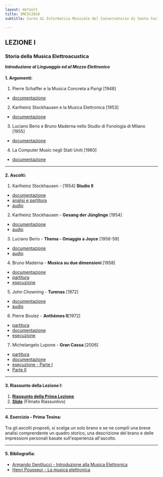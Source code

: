 ```yaml
---
layout: default
title: IMCSC2016
subtitle: Corso di Informatica Musicale del Conservatorio di Santa Cecilia 2016

---
```


## LEZIONE I

### Storia della Musica Elettroacustica

***Introduzione al Linguaggio ed al Mezzo Elettronico***

#### 1. Argomenti:

1. Pierre Schaffer e la Musica Concreta a Parigi [1948]
  - [documentazione](https://www.dropbox.com/s/rxxt2821fr8iowi/Musica_Concreta.pdf?dl=0)

2. Karlheinz Stockhausen e la Musica Elettronica [1953]
  - [documentazione](https://www.dropbox.com/s/sxk5ow0ih51uqwp/colonia.pdf?dl=0)

3. Luciano Berio e Bruno Maderna nello Studio di Fonologia di Milano [1955]
  - [documentazione](https://www.dropbox.com/s/n8et16wkoiukmbr/milano.pdf?dl=0)

4. La Computer Music negli Stati Uniti [1960]
  - [documentazione](https://www.dropbox.com/s/hrhq04aljmt9v02/usa.pdf?dl=0)

  ---

#### 2. Ascolti:

1. Karlheinz Stockhausen -  [1954] **Studio II**
  - [documentazione](https://www.dropbox.com/s/rzeipxm976kekju/Studio2.pdf?dl=0)
  - [analisi e partitura](https://www.dropbox.com/s/w2slvsnbx562yt0/StudieII.pdf?dl=0)
  - [audio](https://youtu.be/bwj6ZptPnDo)

2. Karlheinz Stockhausen - **Gesang der Jünglinge** [1954]
  - [documentazione](https://www.dropbox.com/s/ttmjobb224iqrol/Gesang.pdf?dl=0)
  - [audio](https://youtu.be/UmGIiBfWI0E)

3. Luciano Berio -  **Thema - Omaggio a Joyce**  [1958-59]
  - [documentazione](https://www.dropbox.com/s/7ci0ucj5bd7m035/Thema.pdf?dl=0)
  - [audio](https://youtu.be/jV_76OZSsqo)

4. Bruno Maderna - **Musica su due dimensioni** [1958]
  - [documentazione](https://www.dropbox.com/s/9885t2rhsvtiadz/Musicasuduedimensioni_documentazione.pdf?dl=0)
  - [partitura](https://www.dropbox.com/s/b0bjmki5nlwsctn/Maderna%20-%20Musica%20su%20due%20dimensioni_score.pdf?dl=0)
  - [esecuzione](https://youtu.be/DrgBBjNbeQM)

5. John Chowning - **Turenas** [1972]
  - [documentazione](https://www.academia.edu/5497062/Chowning_e_la_sintesi_FM._Analisi_di_Turenas)
  - [audio](https://youtu.be/kSbTOB5ft5c)

6. Pierre Boulez - **Anthèmes II**[1972]
  - [partitura](https://www.dropbox.com/s/6hx750ehi4js98f/Regie%20Informatique.pdf?dl=0)
  - [documentazione](https://www.dropbox.com/s/1hgxms1azigfs03/Anthemes_2_-_Marinoni-libre.pdf?dl=0)
  - [esecuzione](https://youtu.be/TMYDgwNALY8)

7. Michelangelo Lupone - **Gran Cassa** [2006]
  - [partitura](https://www.dropbox.com/s/6d0oq57pbtt4kp1/GC.pdf?dl=0)
  - [documentazione](https://www.dropbox.com/s/b9n5tc73ks4sqwt/GranCassa_0.pdf?dl=0)
  - [esecuzione - Parte I](https://youtu.be/chhxK_RhZIk)
  - [Parte II](https://youtu.be/G41JGAYsgsg)

  ---

#### 3. Riassunto della Lezione I:

1. [**Riassunto della Prima Lezione**](https://www.academia.edu/21693947/INFORMATICA_MUSICALE_-2016_-_LEZIONE_I)
2. [**Slide**](https://youtu.be/41q5xp4q1d4) (Filmato Riassuntivo)

---

#### 4. Esercizio - Prima Tesina:

Tra gli ascolti proposti, si scelga un solo brano e se ne compili una breve analisi comprendente un quadro storico, una descrizione del brano e delle impressioni personali basate sull'esperienza all'ascolto.  

---

#### 5. Bibliografia:

- [Armando Gentilucci - Introduzione alla Musica Elettronica](https://copy.com/gmatZ8qkaw1WROAG)
- [Henri Pousseur - La musica elettronica](https://www.dropbox.com/s/4ctl4fup8x54co0/Pousseur_La%20musica%20elettronica.pdf?dl=0)
